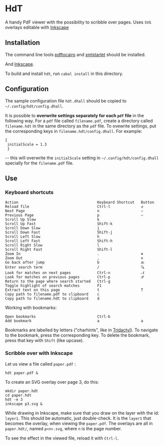 HdT
===

A handy PdF viewer with the possibility to scribble over pages.
Uses `SVG` overlays editable with [Inkscape](https://inkscape.org/)

Installation
------------

The command line tools [pdftocairo](https://manpages.debian.org/bookworm/poppler-utils/pdftocairo.1.en.html) and
[xmlstarlet](https://en.wikipedia.org/wiki/XMLStarlet) should be installed.

And [Inkscape](https://inkscape.org/).

To build and install `hdt`, run `cabal install` in this directory.

Configuration
-------------

The sample configuration file `hdt.dhall` should be copied to `~/.config/hdt/config.dhall`.

It is possible to __overwrite settings separately for each `pdf` file__  in the following way.
For a `pdf` file called `filename.pdf`, create a directory called `filename.hdt` in the same directory as the `pdf` file.
To ovewrite settings, put the corresponding keys in  `filename.hdt/config.dhall`. For example:

    {
     initialScale = 1.3
     }

-- this will overwrite the `initialScale` setting in `~/.config/hdt/config.dhall` specially for the `filename.pdf` file.

Use
---

### Keyboard shortcuts


    Action                                    Keyboard Shortcut   Button
    Reload file                               Ctrl-l              ↺
    Next Page                                 n                   ⇨
    Previous Page                             p                   ⇦
    Scroll Up Slow                            k
    Scroll Up Fast                            Shift-k
    Scroll Down Slow                          j
    Scroll Down Fast                          Shift-j
    Scroll Left Slow                          h
    Scroll Left Fast                          Shift-h
    Scroll Right Slow                         l
    Scroll Right Fast                         Shift-l
    Zoom In                                   .                   ⊕
    Zoom Out                                  ,                   ⊖
    Go back after jump                        b                   🔙
    Enter search term                         /                   🔍
    Look for matches on next pages            Ctrl-n              𝒩
    Look for matches on previous pages        Ctrl-p              𝒫
    Return to the page where search started   Ctrl-g
    Toggle highlight of search matches        F1
    Extract text on this page                 t                   T
    Copy path to filename.pdf to clipboard    c
    Copy path to filename.hdt to clipboard    d

Working with bookmarks:

    Open bookmarks                            Ctrl-b
    Add bookmark                              a                   a

Bookmarks are labelled by letters ("charhints", like in [Tridactyl](https://addons.mozilla.org/en-US/firefox/addon/tridactyl-vim/)).
To navigate to the bookmark, press the corresponding key. To delete the bookmark, press that key with `Shift` (like upcase).

### Scribble over with Inkscape

Let us view a file called `paper.pdf` :

    hdt paper.pdf &

To create an SVG overlay over page 3, do this:

    mkdir paper.hdt
    cd paper.hdt
    hdt -e 3
    inkscape p3.svg &

While drawing in Inkscape, make sure that you draw on the layer with the id: `layer1`. This should be automatic, just double-check.
It is the `layer1` that becomes the overlay, when viewing the `paper.pdf`.
The overlays are all in `paper.hdt/`, named `p<n>.svg`, where `n` is the page number.

To see the effect in the viewed file, reload it with `Ctrl-l`.
